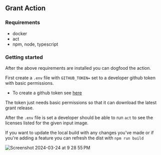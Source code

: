 ## Grant Action
### Requirements
- docker
- act
- npm, node, typescript

### Getting started
After the above requirements are installed you can dogfood the action.

First create a `.env` file with `GITHUB_TOKEN=` set to a developer github token with basic permissions.
- To create a github token see [here](https://docs.github.com/en/authentication/keeping-your-account-and-data-secure/managing-your-personal-access-tokens)

The token just needs basic permissions so that it can download the latest grant release.

After the `.env` file is set a developer should be able to run `act` to see the licenses listed for the given input image.

If you want to update the local build with any changes you've made or if you're adding a feature you can refresh the dist with `npm run build`

![Screenshot 2024-03-24 at 9 28 55 PM](https://github.com/anchore/grant-action/assets/32073428/a1d36719-b969-44f6-9822-60a9fb8a64be)
